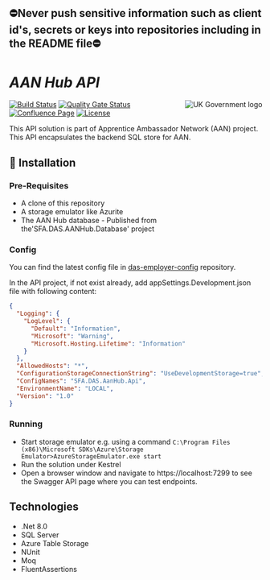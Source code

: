 ## ⛔Never push sensitive information such as client id's, secrets or keys into repositories including in the README file⛔

# _AAN Hub API_

<img src="https://avatars.githubusercontent.com/u/9841374?s=200&v=4" align="right" alt="UK Government logo">

[![Build Status](https://sfa-gov-uk.visualstudio.com/Digital%20Apprenticeship%20Service/_apis/build/status%2Fdas-aan-hub-api?repoName=SkillsFundingAgency%2Fdas-aan-hub-api&branchName=refs%2Fpull%2F169%2Fmerge)](https://sfa-gov-uk.visualstudio.com/Digital%20Apprenticeship%20Service/_build/latest?definitionId=2974&repoName=SkillsFundingAgency%2Fdas-aan-hub-api&branchName=refs%2Fpull%2F169%2Fmerge)
[![Quality Gate Status](https://sonarcloud.io/api/project_badges/measure?project=SkillsFundingAgency_das-aan-hub-api&metric=alert_status)](https://sonarcloud.io/summary/new_code?id=SkillsFundingAgency_das-aan-hub-api)
[![Confluence Page](https://img.shields.io/badge/Confluence-Project-blue)](https://skillsfundingagency.atlassian.net/wiki/spaces/NDL/pages/3848175632/AAN+Hub+Solution+Architecture)
[![License](https://img.shields.io/badge/license-MIT-lightgrey.svg?longCache=true&style=flat-square)](https://en.wikipedia.org/wiki/MIT_License)

This API solution is part of Apprentice Ambassador Network (AAN) project. This API encapsulates the backend SQL store for AAN. 

## 🚀 Installation

### Pre-Requisites
* A clone of this repository
* A storage emulator like Azurite
* The AAN Hub database - Published from the'SFA.DAS.AANHub.Database' project
  
### Config

You can find the latest config file in [das-employer-config](https://github.com/SkillsFundingAgency/das-employer-config/blob/master/das-aan-hub-api/SFA.DAS.AanHub.Api.json) repository.

In the API project, if not exist already, add appSettings.Development.json file with following content:
```json
{
  "Logging": {
    "LogLevel": {
      "Default": "Information",
      "Microsoft": "Warning",
      "Microsoft.Hosting.Lifetime": "Information"
    }
  },
  "AllowedHosts": "*",
  "ConfigurationStorageConnectionString": "UseDevelopmentStorage=true",
  "ConfigNames": "SFA.DAS.AanHub.Api",
  "EnvironmentName": "LOCAL",
  "Version": "1.0"
} 
```
### Running

* Start storage emulator e.g. using a command `C:\Program Files (x86)\Microsoft SDKs\Azure\Storage Emulator>AzureStorageEmulator.exe start`
* Run the solution under Kestrel
* Open a browser window and navigate to https://localhost:7299 to see the Swagger API page where you can test endpoints. 

## Technologies
* .Net 8.0
* SQL Server
* Azure Table Storage
* NUnit
* Moq
* FluentAssertions
